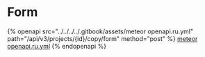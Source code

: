 # Form

{% openapi src="../../../../.gitbook/assets/meteor openapi.ru.yml" path="/api/v3/projects/{id}/copy/form" method="post" %}
[meteor openapi.ru.yml](<../../../../.gitbook/assets/meteor openapi.ru.yml>)
{% endopenapi %}
